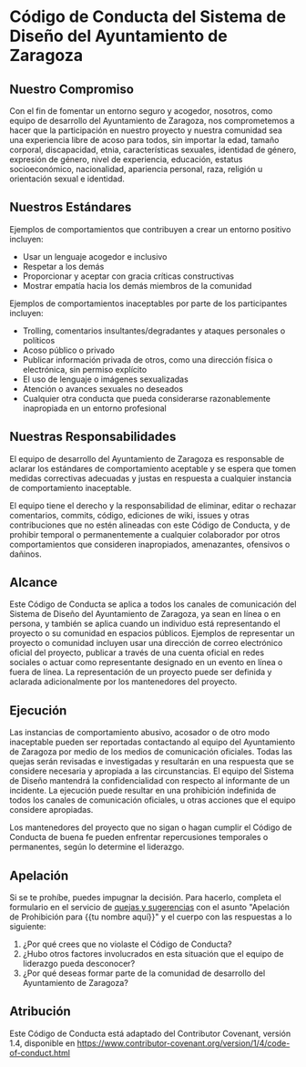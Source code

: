 # Código de Conducta del Sistema de Diseño del Ayuntamiento de Zaragoza

## Nuestro Compromiso
Con el fin de fomentar un entorno seguro y acogedor, nosotros, como equipo de desarrollo del Ayuntamiento de Zaragoza, nos comprometemos a hacer que la participación en nuestro proyecto y nuestra comunidad sea una experiencia libre de acoso para todos, sin importar la edad, tamaño corporal, discapacidad, etnia, características sexuales, identidad de género, expresión de género, nivel de experiencia, educación, estatus socioeconómico, nacionalidad, apariencia personal, raza, religión u orientación sexual e identidad.

## Nuestros Estándares
Ejemplos de comportamientos que contribuyen a crear un entorno positivo incluyen:

- Usar un lenguaje acogedor e inclusivo
- Respetar a los demás
- Proporcionar y aceptar con gracia críticas constructivas
- Mostrar empatía hacia los demás miembros de la comunidad

Ejemplos de comportamientos inaceptables por parte de los participantes incluyen:

- Trolling, comentarios insultantes/degradantes y ataques personales o políticos
- Acoso público o privado
- Publicar información privada de otros, como una dirección física o electrónica, sin permiso explícito
- El uso de lenguaje o imágenes sexualizadas
- Atención o avances sexuales no deseados
- Cualquier otra conducta que pueda considerarse razonablemente inapropiada en un entorno profesional

## Nuestras Responsabilidades
El equipo de desarrollo del Ayuntamiento de Zaragoza es responsable de aclarar los estándares de comportamiento aceptable y se espera que tomen medidas correctivas adecuadas y justas en respuesta a cualquier instancia de comportamiento inaceptable.

El equipo tiene el derecho y la responsabilidad de eliminar, editar o rechazar comentarios, commits, código, ediciones de wiki, issues y otras contribuciones que no estén alineadas con este Código de Conducta, y de prohibir temporal o permanentemente a cualquier colaborador por otros comportamientos que consideren inapropiados, amenazantes, ofensivos o dañinos.

## Alcance
Este Código de Conducta se aplica a todos los canales de comunicación del Sistema de Diseño del Ayuntamiento de Zaragoza, ya sean en línea o en persona, y también se aplica cuando un individuo está representando el proyecto o su comunidad en espacios públicos. Ejemplos de representar un proyecto o comunidad incluyen usar una dirección de correo electrónico oficial del proyecto, publicar a través de una cuenta oficial en redes sociales o actuar como representante designado en un evento en línea o fuera de línea. La representación de un proyecto puede ser definida y aclarada adicionalmente por los mantenedores del proyecto.

## Ejecución
Las instancias de comportamiento abusivo, acosador o de otro modo inaceptable pueden ser reportadas contactando al equipo del Ayuntamiento de Zaragoza por medio de los medios de comunicación oficiales. Todas las quejas serán revisadas e investigadas y resultarán en una respuesta que se considere necesaria y apropiada a las circunstancias. El equipo del Sistema de Diseño mantendrá la confidencialidad con respecto al informante de un incidente. La ejecución puede resultar en una prohibición indefinida de todos los canales de comunicación oficiales, u otras acciones que el equipo considere apropiadas.

Los mantenedores del proyecto que no sigan o hagan cumplir el Código de Conducta de buena fe pueden enfrentar repercusiones temporales o permanentes, según lo determine el liderazgo.

## Apelación
Si se te prohíbe, puedes impugnar la decisión. Para hacerlo, completa el formulario en el servicio de [quejas y sugerencias](https://www.zaragoza.es/sede/servicio/quejas-sugerencias/) con el asunto "Apelación de Prohibición para {{tu nombre aquí}}" y el cuerpo con las respuestas a lo siguiente:

1. ¿Por qué crees que no violaste el Código de Conducta?
2. ¿Hubo otros factores involucrados en esta situación que el equipo de liderazgo pueda desconocer?
3. ¿Por qué deseas formar parte de la comunidad de desarrollo del Ayuntamiento de Zaragoza?

## Atribución
Este Código de Conducta está adaptado del Contributor Covenant, versión 1.4, disponible en https://www.contributor-covenant.org/version/1/4/code-of-conduct.html
